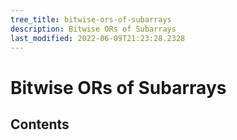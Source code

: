 ```yaml
---
tree_title: bitwise-ors-of-subarrays
description: Bitwise ORs of Subarrays
last_modified: 2022-06-09T21:23:28.2328
---
```


# Bitwise ORs of Subarrays

## Contents
